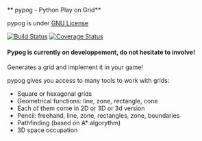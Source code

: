 ** pypog - Python Play on Grid**

pypog is under [GNU License](https://github.com/olinox14/pypog/blob/master/LICENSE.txt) 

[![Build Status](https://travis-ci.org/olinox14/pypog.svg?branch=master)](https://travis-ci.org/olinox14/pypog) [![Coverage Status](https://coveralls.io/repos/github/olinox14/pypog/badge.svg?branch=master)](https://coveralls.io/github/olinox14/pypog?branch=master)

#### Pypog is currently on developpement, do not hesitate to involve!


Generates a grid and implement it in your game!

pypog gives you access to many tools to work with grids:

* Square or hexagonal grids
* Geometrical functions: line, zone, rectangle, cone
* Each of them come in 2D or 3D or 3d version
* Pencil: freehand, line, zone, rectangles, zone, boundaries
* Pathfinding (based on A* algorythm)
* 3D space occupation

